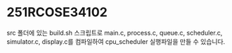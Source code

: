 # 251RCOSE34102
src 폴더에 있는 build.sh 스크립트로 main.c, process.c, queue.c, scheduler.c, simulator.c, display.c를 컴파일하여 cpu_scheduler 실행파일을 만들 수 있습니다.
